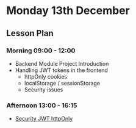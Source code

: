# Monday 13th December

## Lesson Plan

### Morning 09:00 - 12:00

+ Backend Module Project Introduction
+ Handling JWT tokens in the frontend
  + httpOnly cookies
  + localStorage / sessionStorage
  + Security issues

### Afternoon 13:00 - 16:15

+ [Security JWT httpOnly](https://github.com/FrancoSpeziali/security-jwt-httpOnly)
